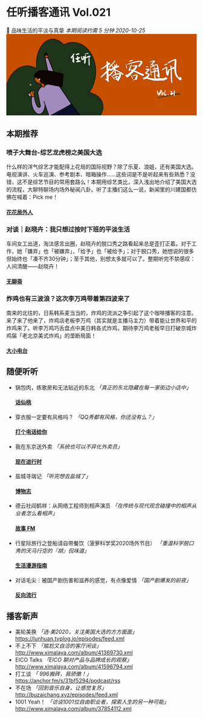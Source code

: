 # 任听播客通讯 Vol.021
🧶 品味生活的平淡与真挚
_本期阅读约需 5 分钟_
_2020-10-25_
![](./img/vol_021_small.png)


## 本期推荐

### 喷子大舞台-综艺龙虎榜之美国大选
什么样的洋气综艺才能配得上花局的国际视野？除了乐夏、浪姐，还有美国大选。电视演讲、火车巡演、参考剧本、暗箱操作……这些词是不是听起来有些熟悉？没错，这不是综艺节目的常用套路么！本期用综艺类比，深入浅出地介绍了美国大选的流程，大聊特聊场内场外秘闻八卦。听了主播们这么一说，新闻里的川建国都仿佛在喊着：Pick me！
#### [花花局外人](http://rss.lizhi.fm/rss/27718104.xml)

### 对谈｜赵晓卉：我只想过按时下班的平淡生活
车间女工出道，淘汰感言出圈，赵晓卉的脱口秀之路看起来总是歪打正着。对于工作，她「嫌弃」也「被嫌弃」，「给予」也「被给予」；对于脱口秀，她想说的很多但始终也「凑不齐30分钟」；至于其他，别想太多就可以了。整期听完不禁感叹：人间清醒——赵晓卉！
#### [无聊斋](http://www.ximalaya.com/album/14302859.xml)

### 炸鸡也有三波浪？这次李万鸡带着第四波来了
南来的北往的，日系韩系麦当当的，炸鸡的流派之争引起了这个咖啡播客的注意。来了来了他来了，炸鸡店老板李万鸡（其实就是主播马主力）带着能让世界和平的炸鸡来了。听李万鸡巧舌盘点中美日韩各式炸鸡，期待李万鸡老板早日打破京城炸鸡届「老北京美式炸鸡」的垄断局面！
#### [大小电台](https://s1.proxy.wavpub.com/daxiaodiantai.xml)


## 随便听听

* 锅包肉，练歌房和无法贴近的东北 _「真正的东北隐藏在每一家街边小店中」_
  #### [话仙桃](https://huaxiantalk.typlog.io/episodes/feed.xml)
* 穿衣服一定要有风格吗？ _「QQ秀都有风格，你还没有么？」_
  #### [打个电话给你](http://www.ximalaya.com/album/29294593.xml)
* 我在东京送外卖  _「系统也可以不异化外卖员」_
  #### [现在进行时](http://www.ximalaya.com/album/40159997.xml)
* 盐城寻瑞记 _「听完想去盐城了」_
  #### [博物志](https://bowuzhi.fm/episodes/feed.xml)
* 德云社阎鹤祥：从网络工程师到相声演员 _「在传统与现代观念碰撞中的相声从业者怎么看相声」_
  #### [故事 FM](https://storyfm.cn/feed/episodes)
* 行星际旅行之登船请自带餐饮（菠萝科学奖2020场外节目） _「重温科学脱口秀的天马行空的『胡』侃味道」_
  #### [生活漫游指南](http://www.ximalaya.com/album/32161855.xml)
* 对话毛尖｜被国产剧伤害和滋养的感觉，有点像爱情 _「国产剧爆发的前夜」_
  #### [反向流行](http://www.ximalaya.com/album/26684396.xml)


## 播客新声

* 美轮美换 _「选·美2020，关注美国大选的方方面面」_
  https://lunhuan.typlog.io/episodes/feed.xml
* 不上不下  _「尴尬又自洽的客厅闲谈」_
  http://www.ximalaya.com/album/41369730.xml
* EICO Talks  _「EICO 聊对产品与品牌成长的观察」_
  http://www.ximalaya.com/album/41596794.xml
* 打工谈  _「 996搬砖，我骄傲！」_
  https://anchor.fm/s/31bf5294/podcast/rss
* 不在场  _「回到音乐自身，让感觉复苏」_
  http://buzaichang.xyz/episodes/feed.xml
* 1001 Yeah！  _「访谈1001位自由职业者，探索人生的另一种可能」_
  http://www.ximalaya.com/album/37854112.xml
